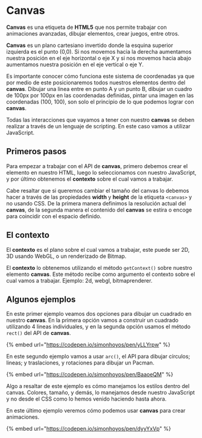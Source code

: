# Canvas

**Canvas** es una etiqueta de **HTML5** que nos permite trabajar con animaciones avanzadas, dibujar elementos, crear juegos, entre otros.

**Canvas** es un plano cartesiano invertido donde la esquina superior izquierda es el punto (0,0). Si nos movemos hacia la derecha aumentamos nuestra posición en el eje horizontal o eje X y si nos movemos hacia abajo aumentamos nuestra posición en el eje vertical o eje Y.

Es importante conocer cómo funciona este sistema de coordenadas ya que por medio de este posicionaremos todos nuestros elementos dentro del **canvas**. Dibujar una linea entre en punto A y un punto B, dibujar un cuadro de 100px por 100px en las coordenadas definidas, pintar una imagen en las coordenadas (100, 100), son solo el principio de lo que podemos lograr con **canvas**.

Todas las interacciones que vayamos a tener con nuestro **canvas** se deben realizar a través de un lenguaje de scripting. En este caso vamos a utilizar JavaScript.

## Primeros pasos

Para empezar a trabajar con el API de **canvas**, primero debemos crear el elemento en nuestro HTML, luego lo seleccionamos con nuestro JavaScript, y por último obtenemos el **contexto** sobre el cual vamos a trabajar.

Cabe resaltar que si queremos cambiar el tamaño del canvas lo debemos hacer a través de las propiedades **width** y **height** de la etiqueta `<canvas>` y no usando CSS. De la primera manera definimos la resolución actual del **canvas**, de la segunda manera el contenido del **canvas** se estira o encoge para coincidir con el espacio definido.

## El contexto

El **contexto** es el plano sobre el cual vamos a trabajar, este puede ser 2D, 3D usando WebGL, o un renderizado de Bitmap.

El **contexto** lo obtenemos utilizando el método `getContext()` sobre nuestro elemento **canvas**. Este método recibe como argumento el contexto sobre el cual vamos a trabajar. Ejemplo: 2d, webgl, bitmaprenderer.

## Algunos ejemplos

En este primer ejemplo veamos dos opciones para dibujar un cuadrado en nuestro **canvas**. En la primera opción vamos a construir un cuadrado utilizando 4 lineas individuales, y en la segunda opción usamos el método `rect()` del API de **canvas**.

{% embed url="https://codepen.io/simonhoyos/pen/yLLYrpw" %}

En este segundo ejemplo vamos a usar `arc()`, el API para dibujar círculos; lineas; y traslaciones, y rotaciones para dibujar un Pacman.

{% embed url="https://codepen.io/simonhoyos/pen/BaaoeQM" %}

Algo a resaltar de este ejemplo es cómo manejamos los estilos dentro del canvas. Colores, tamaño, y demás, lo manejamos desde nuestro JavaScript y no desde el CSS como lo hemos venido haciendo hasta ahora.

En este último ejemplo veremos cómo podemos usar **canvas** para crear animaciones.

{% embed url="https://codepen.io/simonhoyos/pen/dyyYxVp" %}
